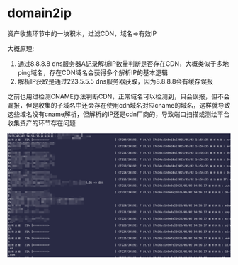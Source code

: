 # domain2ip
资产收集环节中的一块积木，过滤CDN，域名=>有效IP

大概原理:
1. 通过8.8.8.8 dns服务器A记录解析IP数量判断是否存在CDN，大概类似于多地ping域名，存在CDN域名会获得多个解析IP的基本逻辑
2. 解析IP获取是通过223.5.5.5 dns服务器获取，因为8.8.8.8会有缓存误报

之前也用过检测CNAME办法判断CDN，正常域名可以检测到，只会误报，但不会漏报，但是收集的子域名中还会存在使用cdn域名对应cname的域名，这样就导致这些域名没有cname解析，但解析的IP还是cdn厂商的，导致端口扫描或测绘平台收集资产的环节存在问题

![run](./run.png)
